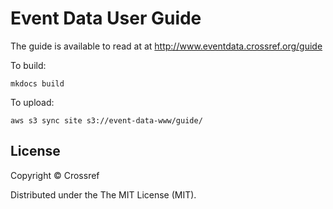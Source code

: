 # Event Data User Guide 

The guide is available to read at at http://www.eventdata.crossref.org/guide

To build:

    mkdocs build

To upload:

    aws s3 sync site s3://event-data-www/guide/

## License

Copyright © Crossref

Distributed under the The MIT License (MIT).


